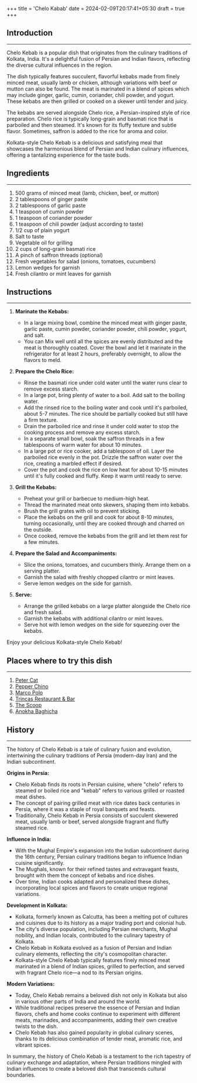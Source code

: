 +++
title = 'Chelo Kabab'
date = 2024-02-09T20:17:41+05:30
draft = true
+++

## Introduction

---

Chelo Kebab is a popular dish that originates from the culinary traditions of Kolkata, India. It's a delightful fusion of Persian and Indian flavors, reflecting the diverse cultural influences in the region.

The dish typically features succulent, flavorful kebabs made from finely minced meat, usually lamb or chicken, although variations with beef or mutton can also be found. The meat is marinated in a blend of spices which may include ginger, garlic, cumin, coriander, chili powder, and yogurt. These kebabs are then grilled or cooked on a skewer until tender and juicy.

The kebabs are served alongside Chelo rice, a Persian-inspired style of rice preparation. Chelo rice is typically long-grain and basmati rice that is parboiled and then steamed. It's known for its fluffy texture and subtle flavor. Sometimes, saffron is added to the rice for aroma and color.

Kolkata-style Chelo Kebab is a delicious and satisfying meal that showcases the harmonious blend of Persian and Indian culinary influences, offering a tantalizing experience for the taste buds.

## Ingredients

---

1. 500 grams of minced meat (lamb, chicken, beef, or mutton)
2. 2 tablespoons of ginger paste
3. 2 tablespoons of garlic paste
4. 1 teaspoon of cumin powder
5. 1 teaspoon of coriander powder
6. 1 teaspoon of chili powder (adjust according to taste)
7. 1/2 cup of plain yogurt
8. Salt to taste
9. Vegetable oil for grilling
10. 2 cups of long-grain basmati rice
11. A pinch of saffron threads (optional)
12. Fresh vegetables for salad (onions, tomatoes, cucumbers)
13. Lemon wedges for garnish
14. Fresh cilantro or mint leaves for garnish

## Instructions

---

1. **Marinate the Kebabs:**

   - In a large mixing bowl, combine the minced meat with ginger paste, garlic paste, cumin powder, coriander powder, chili powder, yogurt, and salt.
   - You can Mix well until all the spices are evenly distributed and the meat is thoroughly coated. Cover the bowl and let it marinate in the refrigerator for at least 2 hours, preferably overnight, to allow the flavors to meld.

2. **Prepare the Chelo Rice:**

   - Rinse the basmati rice under cold water until the water runs clear to remove excess starch.
   - In a large pot, bring plenty of water to a boil. Add salt to the boiling water.
   - Add the rinsed rice to the boiling water and cook until it's parboiled, about 5-7 minutes. The rice should be partially cooked but still have a firm texture.
   - Drain the parboiled rice and rinse it under cold water to stop the cooking process and remove any excess starch.
   - In a separate small bowl, soak the saffron threads in a few tablespoons of warm water for about 10 minutes.
   - In a large pot or rice cooker, add a tablespoon of oil. Layer the parboiled rice evenly in the pot. Drizzle the saffron water over the rice, creating a marbled effect if desired.
   - Cover the pot and cook the rice on low heat for about 10-15 minutes until it's fully cooked and fluffy. Keep it warm until ready to serve.

3. **Grill the Kebabs:**

   - Preheat your grill or barbecue to medium-high heat.
   - Thread the marinated meat onto skewers, shaping them into kebabs.
   - Brush the grill grates with oil to prevent sticking.
   - Place the kebabs on the grill and cook for about 8-10 minutes, turning occasionally, until they are cooked through and charred on the outside.
   - Once cooked, remove the kebabs from the grill and let them rest for a few minutes.

4. **Prepare the Salad and Accompaniments:**

   - Slice the onions, tomatoes, and cucumbers thinly. Arrange them on a serving platter.
   - Garnish the salad with freshly chopped cilantro or mint leaves.
   - Serve lemon wedges on the side for garnish.

5. **Serve:**

   - Arrange the grilled kebabs on a large platter alongside the Chelo rice and fresh salad.
   - Garnish the kebabs with additional cilantro or mint leaves.
   - Serve hot with lemon wedges on the side for squeezing over the kebabs.

Enjoy your delicious Kolkata-style Chelo Kebab!

## Places where to try this dish

---

1. [Peter Cat](https://maps.app.goo.gl/hSX3dnqrkJzgXxaD8)
2. [Pepper Chino](https://maps.app.goo.gl/9EpyvSywJmWpvck27)
3. [Marco Polo](https://maps.app.goo.gl/1jjMix5KzzAMM7XF9)
4. [Trincas Restaurant & Bar](https://maps.app.goo.gl/9QxkNaP7XtPPdtys8)
5. [The Scoop](https://maps.app.goo.gl/9chjXj2CoUaM1SvG8)
6. [Anokha Baghicha](https://maps.app.goo.gl/CmfTWXYUcDjjA4JX8)

## History

---

The history of Chelo Kebab is a tale of culinary fusion and evolution, intertwining the culinary traditions of Persia (modern-day Iran) and the Indian subcontinent.

**Origins in Persia:**

- Chelo Kebab finds its roots in Persian cuisine, where "chelo" refers to steamed or boiled rice and "kebab" refers to various grilled or roasted meat dishes.
- The concept of pairing grilled meat with rice dates back centuries in Persia, where it was a staple of royal banquets and feasts.
- Traditionally, Chelo Kebab in Persia consists of succulent skewered meat, usually lamb or beef, served alongside fragrant and fluffy steamed rice.

**Influence in India:**

- With the Mughal Empire's expansion into the Indian subcontinent during the 16th century, Persian culinary traditions began to influence Indian cuisine significantly.
- The Mughals, known for their refined tastes and extravagant feasts, brought with them the concept of kebabs and rice dishes.
- Over time, Indian cooks adapted and personalized these dishes, incorporating local spices and flavors to create unique regional variations.

**Development in Kolkata:**

- Kolkata, formerly known as Calcutta, has been a melting pot of cultures and cuisines due to its history as a major trading port and colonial hub.
- The city's diverse population, including Persian merchants, Mughal nobility, and Indian locals, contributed to the culinary tapestry of Kolkata.
- Chelo Kebab in Kolkata evolved as a fusion of Persian and Indian culinary elements, reflecting the city's cosmopolitan character.
- Kolkata-style Chelo Kebab typically features finely minced meat marinated in a blend of Indian spices, grilled to perfection, and served with fragrant Chelo rice—a nod to its Persian origins.

**Modern Variations:**

- Today, Chelo Kebab remains a beloved dish not only in Kolkata but also in various other parts of India and around the world.
- While traditional recipes preserve the essence of Persian and Indian flavors, chefs and home cooks continue to experiment with different meats, marinades, and accompaniments, adding their own creative twists to the dish.
- Chelo Kebab has also gained popularity in global culinary scenes, thanks to its delicious combination of tender meat, aromatic rice, and vibrant spices.

In summary, the history of Chelo Kebab is a testament to the rich tapestry of culinary exchange and adaptation, where Persian traditions mingled with Indian influences to create a beloved dish that transcends cultural boundaries.
